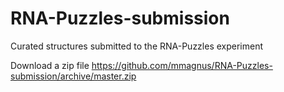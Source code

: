 # RNA-Puzzles-submission

Curated structures submitted to the RNA-Puzzles experiment

Download a zip file https://github.com/mmagnus/RNA-Puzzles-submission/archive/master.zip 
